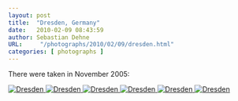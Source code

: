 ```yaml
---
layout: post
title:  "Dresden, Germany"
date:   2010-02-09 08:43:59
author: Sebastian Dehne
URL:     "/photographs/2010/02/09/dresden.html"
categories: [ photographs ]
---
```


There were taken in November 2005:

<a href="/img/dresden/DresdenPanorama-border.jpg" data-lightbox="pic" data-title="">
	<img src="/img/dresden/DresdenPanorama-border.jpg" alt="Dresden"/>
</a>

<a href="/img/dresden/Frauenkirche01_border-border.jpg" data-lightbox="pic" data-title="">
	<img src="/img/dresden/Frauenkirche01_border-border.jpg" alt="Dresden"/>
</a>

<a href="/img/dresden/dresden1_border-border.jpg" data-lightbox="pic" data-title="">
	<img src="/img/dresden/dresden1_border-border.jpg" alt="Dresden"/>
</a>

<a href="/img/dresden/dresden2_border-border.jpg" data-lightbox="pic" data-title="">
	<img src="/img/dresden/dresden2_border-border.jpg" alt="Dresden"/>
</a>

<a href="/img/dresden/dresden3_border-border.jpg" data-lightbox="pic" data-title="">
	<img src="/img/dresden/dresden3_border-border.jpg" alt="Dresden"/>
</a>

<a href="/img/dresden/dresden4_border-border.jpg" data-lightbox="pic" data-title="">
	<img src="/img/dresden/dresden4_border-border.jpg" alt="Dresden"/>
</a>
